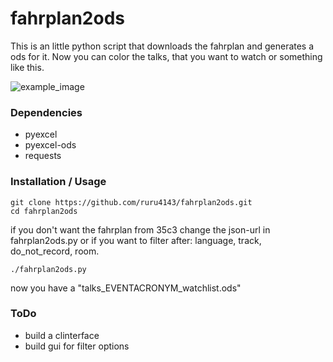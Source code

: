 # fahrplan2ods

This is an little python script that downloads the fahrplan and generates a ods for it. Now you can color the talks, that you want to watch or something like this.

![example_image](https://github.com/ruru4143/fahrplan2ods/blob/master/example_ods.png)

### Dependencies
* pyexcel
* pyexcel-ods
* requests

### Installation / Usage
    
    git clone https://github.com/ruru4143/fahrplan2ods.git
    cd fahrplan2ods
    
if you don't want the fahrplan from 35c3 change the json-url in fahrplan2ods.py
or if you want to filter after: language, track, do_not_record, room.

    ./fahrplan2ods.py

now you have a "talks_EVENTACRONYM_watchlist.ods"

### ToDo
* build a clinterface
* build gui for filter options

